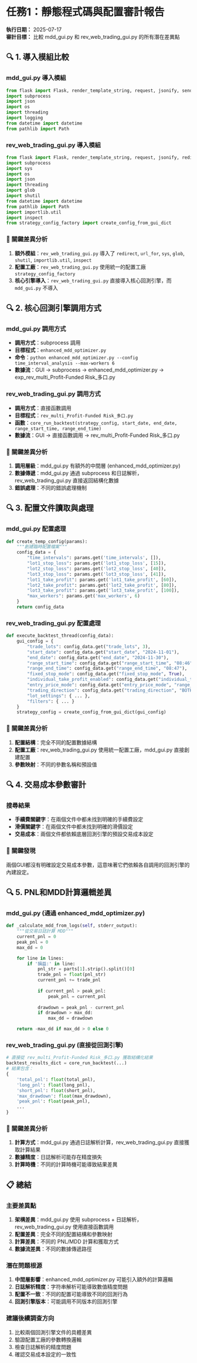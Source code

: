 # 任務1：靜態程式碼與配置審計報告

**執行日期：** 2025-07-17  
**審計目標：** 比較 mdd_gui.py 和 rev_web_trading_gui.py 的所有潛在差異點

## 🔍 1. 導入模組比較

### mdd_gui.py 導入模組
```python
from flask import Flask, render_template_string, request, jsonify, send_file
import subprocess
import json
import os
import threading
import logging
from datetime import datetime
from pathlib import Path
```

### rev_web_trading_gui.py 導入模組
```python
from flask import Flask, render_template_string, request, jsonify, redirect, url_for, send_file
import subprocess
import sys
import os
import json
import threading
import glob
import shutil
from datetime import datetime
from pathlib import Path
import importlib.util
import inspect
from strategy_config_factory import create_config_from_gui_dict
```

### 🚨 關鍵差異分析
1. **額外模組**：`rev_web_trading_gui.py` 導入了 `redirect`, `url_for`, `sys`, `glob`, `shutil`, `importlib.util`, `inspect`
2. **配置工廠**：`rev_web_trading_gui.py` 使用統一的配置工廠 `strategy_config_factory`
3. **核心引擎導入**：`rev_web_trading_gui.py` 直接導入核心回測引擎，而 `mdd_gui.py` 不導入

## 🔍 2. 核心回測引擎調用方式

### mdd_gui.py 調用方式
- **調用方式**：subprocess 調用
- **目標程式**：`enhanced_mdd_optimizer.py`
- **命令**：`python enhanced_mdd_optimizer.py --config time_interval_analysis --max-workers 6`
- **數據流**：GUI → subprocess → enhanced_mdd_optimizer.py → exp_rev_multi_Profit-Funded Risk_多口.py

### rev_web_trading_gui.py 調用方式
- **調用方式**：直接函數調用
- **目標程式**：`rev_multi_Profit-Funded Risk_多口.py`
- **函數**：`core_run_backtest(strategy_config, start_date, end_date, range_start_time, range_end_time)`
- **數據流**：GUI → 直接函數調用 → rev_multi_Profit-Funded Risk_多口.py

### 🚨 關鍵差異分析
1. **調用層級**：mdd_gui.py 有額外的中間層 (enhanced_mdd_optimizer.py)
2. **數據傳遞**：mdd_gui.py 通過 subprocess 和日誌解析，rev_web_trading_gui.py 直接返回結構化數據
3. **錯誤處理**：不同的錯誤處理機制

## 🔍 3. 配置文件讀取與處理

### mdd_gui.py 配置處理
```python
def create_temp_config(params):
    """創建臨時配置檔案"""
    config_data = {
        "time_intervals": params.get('time_intervals', []),
        "lot1_stop_loss": params.get('lot1_stop_loss', [15]),
        "lot2_stop_loss": params.get('lot2_stop_loss', [40]),
        "lot3_stop_loss": params.get('lot3_stop_loss', [41]),
        "lot1_take_profit": params.get('lot1_take_profit', [60]),
        "lot2_take_profit": params.get('lot2_take_profit', [80]),
        "lot3_take_profit": params.get('lot3_take_profit', [100]),
        "max_workers": params.get('max_workers', 6)
    }
    return config_data
```

### rev_web_trading_gui.py 配置處理
```python
def execute_backtest_thread(config_data):
    gui_config = {
        "trade_lots": config_data.get("trade_lots", 3),
        "start_date": config_data.get("start_date", "2024-11-01"),
        "end_date": config_data.get("end_date", "2024-11-30"),
        "range_start_time": config_data.get("range_start_time", "08:46"),
        "range_end_time": config_data.get("range_end_time", "08:47"),
        "fixed_stop_mode": config_data.get("fixed_stop_mode", True),
        "individual_take_profit_enabled": config_data.get("individual_take_profit_enabled", False),
        "entry_price_mode": config_data.get("entry_price_mode", "range_boundary"),
        "trading_direction": config_data.get("trading_direction", "BOTH"),
        "lot_settings": { ... },
        "filters": { ... }
    }
    strategy_config = create_config_from_gui_dict(gui_config)
```

### 🚨 關鍵差異分析
1. **配置結構**：完全不同的配置數據結構
2. **配置工廠**：rev_web_trading_gui.py 使用統一配置工廠，mdd_gui.py 直接創建配置
3. **參數映射**：不同的參數名稱和預設值

## 🔍 4. 交易成本參數審計

### 搜尋結果
- **手續費關鍵字**：在兩個文件中都未找到明確的手續費設定
- **滑價關鍵字**：在兩個文件中都未找到明確的滑價設定
- **交易成本**：兩個文件都依賴底層回測引擎的預設交易成本設定

### 🚨 關鍵發現
兩個GUI都沒有明確設定交易成本參數，這意味著它們依賴各自調用的回測引擎的內建設定。

## 🔍 5. PNL和MDD計算邏輯差異

### mdd_gui.py (通過 enhanced_mdd_optimizer.py)
```python
def _calculate_mdd_from_logs(self, stderr_output):
    """從交易日誌計算 MDD"""
    current_pnl = 0
    peak_pnl = 0
    max_dd = 0

    for line in lines:
        if '損益:' in line:
            pnl_str = parts[1].strip().split()[0]
            trade_pnl = float(pnl_str)
            current_pnl += trade_pnl
            
            if current_pnl > peak_pnl:
                peak_pnl = current_pnl
            
            drawdown = peak_pnl - current_pnl
            if drawdown > max_dd:
                max_dd = drawdown

    return -max_dd if max_dd > 0 else 0
```

### rev_web_trading_gui.py (直接從回測引擎)
```python
# 直接從 rev_multi_Profit-Funded Risk_多口.py 獲取結構化結果
backtest_results_dict = core_run_backtest(...)
# 結果包含：
{
    'total_pnl': float(total_pnl),
    'long_pnl': float(long_pnl),
    'short_pnl': float(short_pnl),
    'max_drawdown': float(max_drawdown),
    'peak_pnl': float(peak_pnl),
    ...
}
```

### 🚨 關鍵差異分析
1. **計算方式**：mdd_gui.py 通過日誌解析計算，rev_web_trading_gui.py 直接獲取計算結果
2. **數據精度**：日誌解析可能存在精度損失
3. **計算時機**：不同的計算時機可能導致結果差異

## 📋 總結

### 主要差異點
1. **架構差異**：mdd_gui.py 使用 subprocess + 日誌解析，rev_web_trading_gui.py 使用直接函數調用
2. **配置差異**：完全不同的配置結構和參數映射
3. **計算差異**：不同的 PNL/MDD 計算和獲取方式
4. **數據流差異**：不同的數據傳遞路徑

### 潛在問題根源
1. **中間層影響**：enhanced_mdd_optimizer.py 可能引入額外的計算邏輯
2. **日誌解析精度**：字符串解析可能導致數值精度問題
3. **配置不一致**：不同的配置可能導致不同的回測行為
4. **回測引擎版本**：可能調用不同版本的回測引擎

### 建議後續調查方向
1. 比較兩個回測引擎文件的具體差異
2. 驗證配置工廠的參數轉換邏輯
3. 檢查日誌解析的精度問題
4. 確認交易成本設定的一致性

